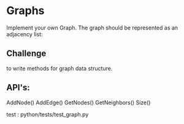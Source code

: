 # Graphs
Implement your own Graph. The graph should be represented as an adjacency list:

## Challenge
to write methods for graph data structure.

## API's:

AddNode() AddEdge() GetNodes() GetNeighbors() Size()

test : python/tests/test_graph.py
